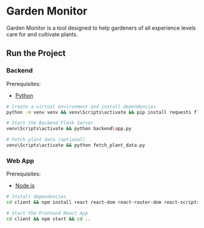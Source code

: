 # Garden Monitor

Garden Monitor is a tool designed to help gardeners of all experience levels care for and cultivate plants.

## Run the Project

### Backend

Prerequisites:
- [Python](https://www.python.org/)

```bash
# Create a virtual environment and install dependencies
python -m venv venv && venv\Scripts\activate && pip install requests flask-cors

# Start the Backend Flask Server
venv\Scripts\activate && python backend\app.py

# Fetch plant data (optional)
venv\Scripts\activate && python fetch_plant_data.py
```

### Web App

Prerequisites:
- [Node.js](https://nodejs.org/)

```bash
# Install dependencies
cd client && npm install react react-dom react-router-dom react-scripts && cd ..

# Start the Frontend React App
cd client && npm start && cd ..
```
